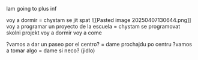 Iam going to plus inf

voy a dormir = chystam se jit spat
![[Pasted image 20250407130644.png]]
voy a programar un proyecto de la escuela = chystam se programovat skolni projekt
voy a dormir
voy a come

?vamos a dar un paseo por el centro? = dame prochajdu po centru
?vamos a tomar algo = dame si neco? (jidlo)